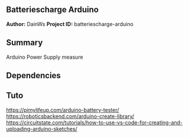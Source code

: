 ## Batteriescharge Arduino
**Author:** DainWs
**Project ID:** batteriescharge-arduino

## Summary
Arduino Power Supply measure

## Dependencies

## Tuto
https://pimylifeup.com/arduino-battery-tester/
https://roboticsbackend.com/arduino-create-library/
https://circuitstate.com/tutorials/how-to-use-vs-code-for-creating-and-uploading-arduino-sketches/